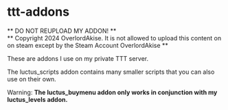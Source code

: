 # ttt-addons

** DO NOT REUPLOAD MY ADDON! **  
** Copyright 2024 OverlordAkise. It is not allowed to upload this content on on steam except by the Steam Account OverlordAkise **

These are addons I use on my private TTT server.

The luctus_scripts addon contains many smaller scripts that you can also use on their own.

Warning: **The luctus_buymenu addon only works in conjunction with my luctus_levels addon.**
